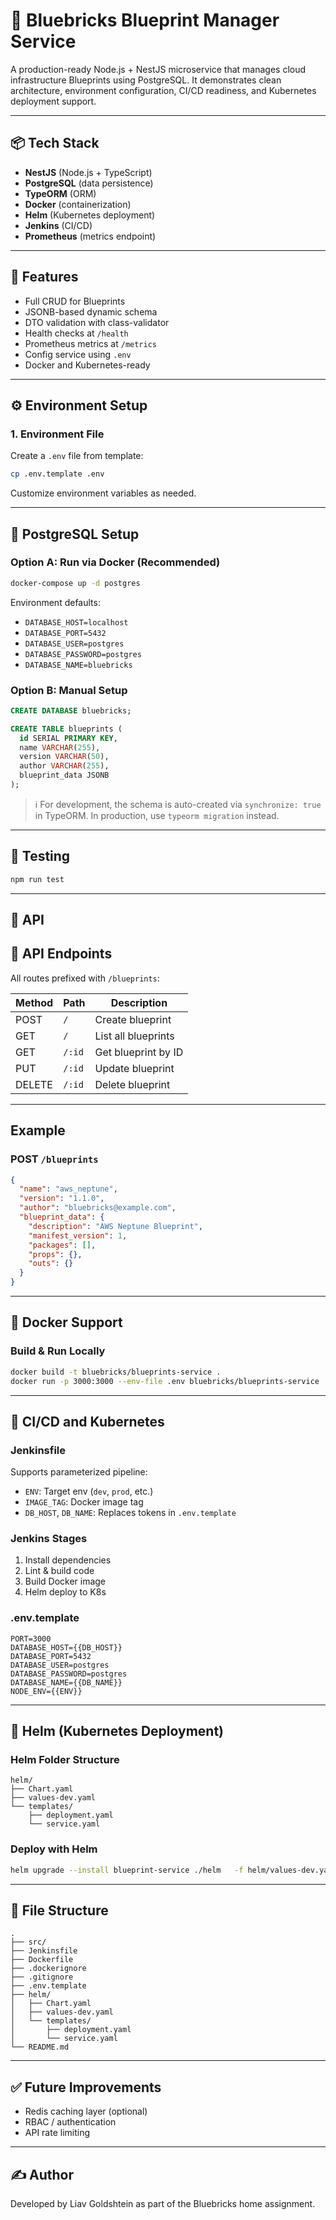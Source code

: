 # 🧱 Bluebricks Blueprint Manager Service

A production-ready Node.js + NestJS microservice that manages cloud infrastructure Blueprints using PostgreSQL. It demonstrates clean architecture, environment configuration, CI/CD readiness, and Kubernetes deployment support.

---

## 📦 Tech Stack

- **NestJS** (Node.js + TypeScript)
- **PostgreSQL** (data persistence)
- **TypeORM** (ORM)
- **Docker** (containerization)
- **Helm** (Kubernetes deployment)
- **Jenkins** (CI/CD)
- **Prometheus** (metrics endpoint)

---

## 🚀 Features

- Full CRUD for Blueprints
- JSONB-based dynamic schema
- DTO validation with class-validator
- Health checks at `/health`
- Prometheus metrics at `/metrics`
- Config service using `.env`
- Docker and Kubernetes-ready

---

## ⚙️ Environment Setup

### 1. Environment File

Create a `.env` file from template:

```bash
cp .env.template .env
```

Customize environment variables as needed.

---

## 🐘 PostgreSQL Setup

### Option A: Run via Docker (Recommended)

```bash
docker-compose up -d postgres
```

Environment defaults:

- `DATABASE_HOST=localhost`
- `DATABASE_PORT=5432`
- `DATABASE_USER=postgres`
- `DATABASE_PASSWORD=postgres`
- `DATABASE_NAME=bluebricks`

### Option B: Manual Setup

```sql
CREATE DATABASE bluebricks;

CREATE TABLE blueprints (
  id SERIAL PRIMARY KEY,
  name VARCHAR(255),
  version VARCHAR(50),
  author VARCHAR(255),
  blueprint_data JSONB
);
```

> ℹ️ For development, the schema is auto-created via `synchronize: true` in TypeORM.
> In production, use `typeorm migration` instead.

---

## 🧪 Testing

```bash
npm run test
```

---

## 🧱 API

## 🔄 API Endpoints

All routes prefixed with `/blueprints`:

| Method | Path             | Description         |
|--------|------------------|---------------------|
| POST   | `/`              | Create blueprint    |
| GET    | `/`              | List all blueprints |
| GET    | `/:id`           | Get blueprint by ID |
| PUT    | `/:id`           | Update blueprint    |
| DELETE | `/:id`           | Delete blueprint    |

---


## Example
### POST `/blueprints`

```json
{
  "name": "aws_neptune",
  "version": "1.1.0",
  "author": "bluebricks@example.com",
  "blueprint_data": {
    "description": "AWS Neptune Blueprint",
    "manifest_version": 1,
    "packages": [],
    "props": {},
    "outs": {}
  }
}
```

---

## 🐳 Docker Support

### Build & Run Locally

```bash
docker build -t bluebricks/blueprints-service .
docker run -p 3000:3000 --env-file .env bluebricks/blueprints-service
```

---

## 🚀 CI/CD and Kubernetes

### Jenkinsfile

Supports parameterized pipeline:

- `ENV`: Target env (`dev`, `prod`, etc.)
- `IMAGE_TAG`: Docker image tag
- `DB_HOST`, `DB_NAME`: Replaces tokens in `.env.template`

### Jenkins Stages

1. Install dependencies
2. Lint & build code
3. Build Docker image
4. Helm deploy to K8s

### .env.template

```env
PORT=3000
DATABASE_HOST={{DB_HOST}}
DATABASE_PORT=5432
DATABASE_USER=postgres
DATABASE_PASSWORD=postgres
DATABASE_NAME={{DB_NAME}}
NODE_ENV={{ENV}}
```

---

## 🧩 Helm (Kubernetes Deployment)

### Helm Folder Structure

```
helm/
├── Chart.yaml
├── values-dev.yaml
└── templates/
    ├── deployment.yaml
    └── service.yaml
```

### Deploy with Helm

```bash
helm upgrade --install blueprint-service ./helm   -f helm/values-dev.yaml   --set image.tag=latest
```

---

## 📁 File Structure

```
.
├── src/
├── Jenkinsfile
├── Dockerfile
├── .dockerignore
├── .gitignore
├── .env.template
├── helm/
│   ├── Chart.yaml
│   ├── values-dev.yaml
│   └── templates/
│       ├── deployment.yaml
│       └── service.yaml
└── README.md
```

---

## ✅ Future Improvements

- Redis caching layer (optional)
- RBAC / authentication
- API rate limiting

---

## ✍️ Author

Developed by Liav Goldshtein as part of the Bluebricks home assignment.